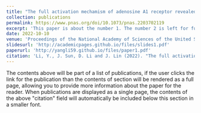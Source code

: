 ```yaml
---
title: "The full activation mechamism of adenosine A1 receptor revealed by GaMD and supervised GaMD (Su-GaMD) simulations."
collection: publications
permalink: https://www.pnas.org/doi/10.1073/pnas.2203702119
excerpt: 'This paper is about the number 1. The number 2 is left for future work.'
date: 2022-10-10
venue: 'Proceedings of the National Academy of Sciences of the United States of America'
slidesurl: 'http://academicpages.github.io/files/slides1.pdf'
paperurl: 'http://yangli59.github.io/files/paper1.pdf'
citation: 'Li, Y., J. Sun, D. Li and J. Lin (2022). "The full activation mechanism of the adenosine A1 receptor revealed by GaMD and Su-GaMD simulations." Proceedings of the National Academy of Sciences 119(42): e2203702119.'
---
```


The contents above will be part of a list of publications, if the user clicks the link for the publication than the contents of section will be rendered as a full page, allowing you to provide more information about the paper for the reader. When publications are displayed as a single page, the contents of the above "citation" field will automatically be included below this section in a smaller font.
